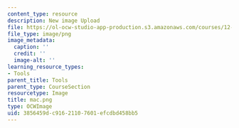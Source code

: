 ```yaml
---
content_type: resource
description: New image Upload
file: https://ol-ocw-studio-app-production.s3.amazonaws.com/courses/12-811-tropical-meteorology-spring-2011/3856459dc91621107601efcdbd458bb5_mac.png
file_type: image/png
image_metadata:
  caption: ''
  credit: ''
  image-alt: ''
learning_resource_types:
- Tools
parent_title: Tools
parent_type: CourseSection
resourcetype: Image
title: mac.png
type: OCWImage
uid: 3856459d-c916-2110-7601-efcdbd458bb5
---
```

